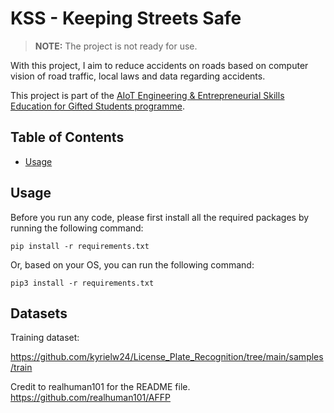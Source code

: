 # KSS - Keeping Streets Safe
> **NOTE:** The project is not ready for use.

With this project, I aim to reduce accidents on roads based on computer vision of road traffic, local laws and data regarding accidents.

This project is part of the [AIoT Engineering & Entrepreneurial Skills Education for Gifted Students programme](https://cityueegef.github.io/about/).

## Table of Contents
- [Usage](#usage)

## Usage
Before you run any code, please first install all the required packages by running the following command:
```
pip install -r requirements.txt
```
Or, based on your OS, you can run the following command:
```
pip3 install -r requirements.txt
```

## Datasets

Training dataset:

https://github.com/kyrielw24/License_Plate_Recognition/tree/main/samples/train


Credit to realhuman101 for the README file.
https://github.com/realhuman101/AFFP
